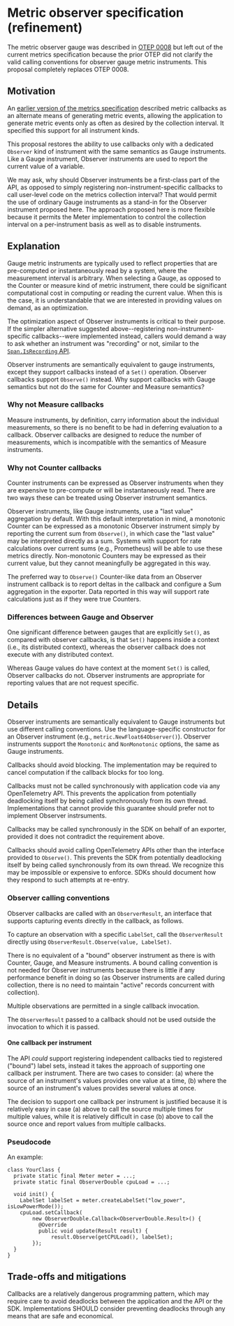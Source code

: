 # Metric observer specification (refinement)

The metric observer gauge was described in [OTEP
0008](0008-metric-observer.md) but left out of the current metrics
specification because the prior OTEP did not clarify the valid calling
conventions for observer gauge metric instruments.  This proposal
completely replaces OTEP 0008.

## Motivation

An [earlier version of the metrics specification](
https://github.com/open-telemetry/opentelemetry-specification/blob/597718b3fcfaf10bcf45d93f99b66f94a28048cb/specification/api-metrics.md)
described metric callbacks as an alternate means of generating metric
events, allowing the application to generate metric events only as
often as desired by the collection interval.  It specified this
support for all instrument kinds.

This proposal restores the ability to use callbacks only with a
dedicated `Observer` kind of instrument with the same semantics as
Gauge instruments.  Like a Gauge instrument, Observer instruments are
used to report the current value of a variable.

We may ask, why should Observer instruments be a first-class part of
the API, as opposed to simply registering non-instrument-specific
callbacks to call user-level code on the metrics collection interval?
That would permit the use of ordinary Gauge instruments as a stand-in
for the Observer instrument proposed here.  The approach proposed here
is more flexible because it permits the Meter implementation to
control the collection interval on a per-instrument basis as well as
to disable instruments.

## Explanation

Gauge metric instruments are typically used to reflect properties that
are pre-computed or instantaneously read by a system, where the
measurement interval is arbitrary.  When selecting a Gauge, as opposed
to the Counter or measure kind of metric instrument, there could be
significant computational cost in computing or reading the current
value.  When this is the case, it is understandable that we are
interested in providing values on demand, as an optimization.

The optimization aspect of Observer instruments is critical to their
purpose.  If the simpler alternative suggested above--registering
non-instrument-specific callbacks--were implemented instead, callers
would demand a way to ask whether an instrument was "recording" or
not, similar to the [`Span.IsRecording`
API](https://github.com/open-telemetry/opentelemetry-specification/blob/master/specification/trace/api.md#isrecording).

Observer instruments are semantically equivalent to gauge instruments,
except they support callbacks instead of a `Set()` operation.
Observer callbacks support `Observe()` instead.  Why support callbacks
with Gauge semantics but not do the same for Counter and Measure
semantics?

### Why not Measure callbacks

Measure instruments, by definition, carry information about the
individual measurements, so there is no benefit to be had in deferring
evaluation to a callback.  Observer callbacks are designed to reduce
the number of measurements, which is incompatible with the semantics
of Measure instruments.

### Why not Counter callbacks

Counter instruments can be expressed as Observer instruments when they
are expensive to pre-compute or will be instantaneously read.  There
are two ways these can be treated using Observer instrument semantics.

Observer instruments, like Gauge instruments, use a "last value"
aggregation by default.  With this default interpretation in mind, a
monotonic Counter can be expressed as a monotonic Observer instrument
simply by reporting the current sum from `Observe()`, in which case
the "last value" may be interpreted directly as a sum.  Systems with
support for rate calculations over current sums (e.g., Prometheus)
will be able to use these metrics directly.  Non-monotonic Counters
may be expressed as their current value, but they cannot meaningfully
be aggregated in this way.

The preferred way to `Observe()` Counter-like data from an Observer
instrument callback is to report deltas in the callback and configure
a Sum aggregation in the exporter.  Data reported in this way will
support rate calculations just as if they were true Counters.

### Differences between Gauge and Observer

One significant difference between gauges that are explicitly `Set()`,
as compared with observer callbacks, is that `Set()` happens inside a
context (i.e., its distributed context), whereas the observer callback
does not execute with any distributed context.  

Whereas Gauge values do have context at the moment `Set()` is called,
Observer callbacks do not.  Observer instruments are appropriate for
reporting values that are not request specific.

## Details

Observer instruments are semantically equivalent to Gauge instruments
but use different calling conventions.  Use the language-specific
constructor for an Observer instrument (e.g.,
`metric.NewFloat64Observer()`).  Observer instruments support the
`Monotonic` and `NonMonotonic` options, the same as Gauge instruments.

Callbacks should avoid blocking.  The implementation may be required
to cancel computation if the callback blocks for too long.

Callbacks must not be called synchronously with application code via
any OpenTelemetry API.  This prevents the application from potentially
deadlocking itself by being called synchronously from its own thread.
Implementations that cannot provide this guarantee should prefer not
to implement Observer instrsuments.

Callbacks may be called synchronously in the SDK on behalf of an
exporter, provided it does not contradict the requirement above.

Callbacks should avoid calling OpenTelemetry APIs other than the
interface provided to `Observe()`.  This prevents the SDK from
potentially deadlocking itself by being called synchronously from its
own thread.  We recognize this may be impossible or expensive to
enforce.  SDKs should document how they respond to such attempts at
re-entry.

### Observer calling conventions

Observer callbacks are called with an `ObserverResult`, an interface
that supports capturing events directly in the callback, as follows.

To capture an observation with a specific `LabelSet`, call the
`ObserverResult` directly using `ObserverResult.Observe(value,
LabelSet)`.

There is no equivalent of a "bound" observer instrument as there is
with Counter, Gauge, and Measure instruments.  A bound calling
convention is not needed for Observer instruments because there is
little if any performance benefit in doing so (as Observer instruments
are called during collection, there is no need to maintain "active"
records concurrent with collection).

Multiple observations are permitted in a single callback invocation.

The `ObserverResult` passed to a callback should not be used outside the
invocation to which it is passed.

#### One callback per instrument

The API _could_ support registering independent callbacks tied to
registered ("bound") label sets, instead it takes the approach of
supporting one callback per instrument.  There are two cases to
consider: (a) where the source of an instrument's values provides one
value at a time, (b) where the source of an instrument's values
provides several values at once.

The decision to support one callback per instrument is justified
because it is relatively easy in case (a) above to call the source
multiple times for multiple values, while it is relatively difficult
in case (b) above to call the source once and report values from
multiple callbacks.

### Pseudocode

An example:

```
class YourClass {
  private static final Meter meter = ...;
  private static final ObserverDouble cpuLoad = ...;

  void init() {
    LabelSet labelSet = meter.createLabelSet("low_power", isLowPowerMode());
    cpuLoad.setCallback(
        new ObserverDouble.Callback<ObserverDouble.Result>() {
          @Override
          public void update(Result result) {
              result.Observe(getCPULoad(), labelSet);
        });
  }
}
```

## Trade-offs and mitigations

Callbacks are a relatively dangerous programming pattern, which may
require care to avoid deadlocks between the application and the API or
the SDK.  Implementations SHOULD consider preventing deadlocks through
any means that are safe and economical.
